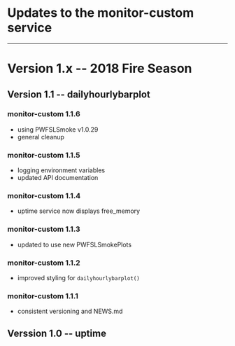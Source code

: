 # Updates to the monitor-custom service

----

# Version 1.x -- 2018 Fire Season

## Version 1.1 -- dailyhourlybarplot

### monitor-custom 1.1.6

 * using PWFSLSmoke v1.0.29
 * general cleanup

### monitor-custom 1.1.5

 * logging environment variables
 * updated API documentation
 
### monitor-custom 1.1.4

 * uptime service now displays free_memory
 
### monitor-custom 1.1.3

 * updated to use new PWFSLSmokePlots
 
### monitor-custom 1.1.2

 * improved styling for `dailyhourlybarplot()`
 
### monitor-custom 1.1.1

 * consistent versioning and NEWS.md
 
## Verssion 1.0 -- uptime
